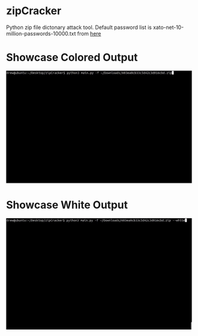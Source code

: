 # zipCracker
Python zip file dictonary attack tool.
Default password list is xato-net-10-million-passwords-10000.txt from [here](https://github.com/danielmiessler/SecLists/)


# Showcase Colored Output
![](/showcase/colored.gif)
# Showcase White Output
![](/showcase/white.gif)
